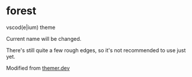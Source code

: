# forest

vscod(e|ium) theme

Current name will be changed.

There's still quite a few rough edges, so it's not recommended to use just yet.

Modified from [themer.dev](https://themer.dev/?colors.dark.shade0=%23232429&colors.dark.shade7=%23b9bec5&colors.dark.accent0=crimson&colors.dark.accent1=%235e81f0&colors.dark.accent2=%23d19a66&colors.dark.accent3=%2316c581&colors.dark.accent4=%2300cccc&colors.dark.accent5=%235e81f0&colors.dark.accent6=%2361afef&colors.dark.accent7=%23c678dd)

